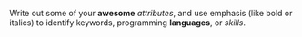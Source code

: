 Write out some of your __awesome__ *attributes*, and use emphasis (like bold or italics) to identify keywords, programming **languages**, or _skills_. 

